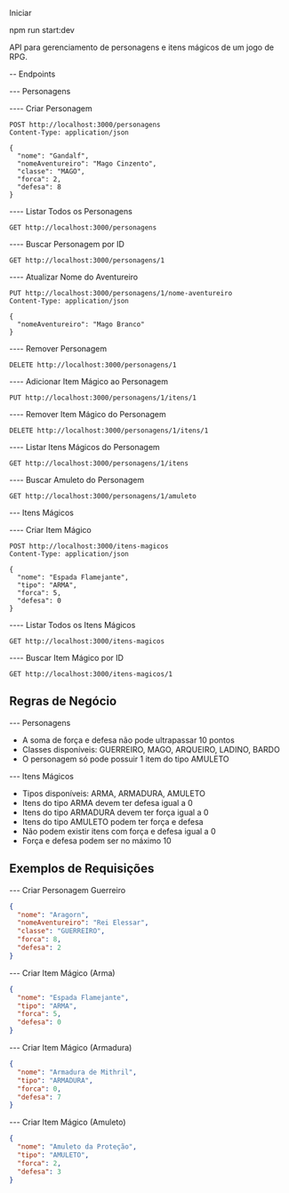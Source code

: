 Iniciar

npm run start:dev

API para gerenciamento de personagens e itens mágicos de um jogo de RPG.

-- Endpoints

--- Personagens

---- Criar Personagem
```http
POST http://localhost:3000/personagens
Content-Type: application/json

{
  "nome": "Gandalf",
  "nomeAventureiro": "Mago Cinzento",
  "classe": "MAGO",
  "forca": 2,
  "defesa": 8
}
```

---- Listar Todos os Personagens
```http
GET http://localhost:3000/personagens
```

---- Buscar Personagem por ID
```http
GET http://localhost:3000/personagens/1
```

---- Atualizar Nome do Aventureiro
```http
PUT http://localhost:3000/personagens/1/nome-aventureiro
Content-Type: application/json

{
  "nomeAventureiro": "Mago Branco"
}
```

---- Remover Personagem
```http
DELETE http://localhost:3000/personagens/1
```

---- Adicionar Item Mágico ao Personagem
```http
PUT http://localhost:3000/personagens/1/itens/1
```

---- Remover Item Mágico do Personagem
```http
DELETE http://localhost:3000/personagens/1/itens/1
```

---- Listar Itens Mágicos do Personagem
```http
GET http://localhost:3000/personagens/1/itens
```

---- Buscar Amuleto do Personagem
```http
GET http://localhost:3000/personagens/1/amuleto
```

--- Itens Mágicos

---- Criar Item Mágico
```http
POST http://localhost:3000/itens-magicos
Content-Type: application/json

{
  "nome": "Espada Flamejante",
  "tipo": "ARMA",
  "forca": 5,
  "defesa": 0
}
```

---- Listar Todos os Itens Mágicos
```http
GET http://localhost:3000/itens-magicos
```

---- Buscar Item Mágico por ID
```http
GET http://localhost:3000/itens-magicos/1
```

## Regras de Negócio

--- Personagens
- A soma de força e defesa não pode ultrapassar 10 pontos
- Classes disponíveis: GUERREIRO, MAGO, ARQUEIRO, LADINO, BARDO
- O personagem só pode possuir 1 item do tipo AMULETO

--- Itens Mágicos
- Tipos disponíveis: ARMA, ARMADURA, AMULETO
- Itens do tipo ARMA devem ter defesa igual a 0
- Itens do tipo ARMADURA devem ter força igual a 0
- Itens do tipo AMULETO podem ter força e defesa
- Não podem existir itens com força e defesa igual a 0
- Força e defesa podem ser no máximo 10

## Exemplos de Requisições

--- Criar Personagem Guerreiro
```json
{
  "nome": "Aragorn",
  "nomeAventureiro": "Rei Elessar",
  "classe": "GUERREIRO",
  "forca": 8,
  "defesa": 2
}
```

--- Criar Item Mágico (Arma)
```json
{
  "nome": "Espada Flamejante",
  "tipo": "ARMA",
  "forca": 5,
  "defesa": 0
}
```

--- Criar Item Mágico (Armadura)
```json
{
  "nome": "Armadura de Mithril",
  "tipo": "ARMADURA",
  "forca": 0,
  "defesa": 7
}
```

--- Criar Item Mágico (Amuleto)
```json
{
  "nome": "Amuleto da Proteção",
  "tipo": "AMULETO",
  "forca": 2,
  "defesa": 3
}
```
